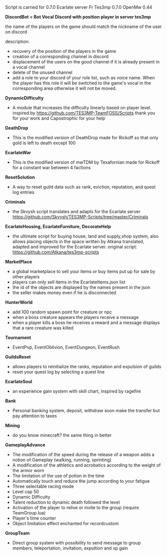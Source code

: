 Script is carried for 0.7.0
Ecarlate server Fr
Tes3mp 0.7.0
OpenMw 0.44

**DiscordBot = Bot Vocal Discord with position player in server tes3mp**

the name of the players on the game should match the nickname of the user on discord

description:
- recovery of the position of the players in the game
- creation of a corresponding channel in discord
- displacement of the users on the good channel if it is already present in a vocal channel
- delete of the unused channel
- add a role to your discord of your role list, such as voice name. When the player has this role it will be switched to the game's vocal in the corresponding area otherwise it will not be moved.

**DynamicDifficulty**

- A module that increases the difficulty linearly based on player level.
inspired by https://github.com/TES3MP-TeamFOSS/Scripts thank you for your work and Capostrophic for your help

**DeathDrop**

- This is the modified version of DeathDrop made for Rickoff so that only gold is left to death except 100

**EcarlateWar**

- This is the modified version of mwTDM by Texafornian made for Rickoff for a constant war between 4 factions

**ResetSolution**

- A way to reset guild data such as rank, eviction, reputation, and quest log entries

**Criminals**

- the Skvysh script translates and adapts for the Ecarlate server
https://github.com/Skvysh/TES3MP-Scripts/tree/master/Criminals

**EcarlateHousing, EcarlateFurniture, DecorateHelp**

- the ultimate script for buying house, land and supply,shop system, also allows placing objects in the space written by Atkana translated, adapted and improved for the Ecarlate server. original script: https://github.com/Atkana/tes3mp-scripts

**MarketPlace**

- a global marketplace to sell your items or buy items put up for sale by other players
- players can only sell items in the EcarlateItems.json list
- the id of the objects are displayed by the names present in the json
- the seller makes money even if he is disconnected

**HunterWorld**

- add 100 random spawn point for creature or npc
- when a boss creature appears the players receive a message
- when a player kills a boss he receives a reward and a message displays that a rare creature was killed

**Tournament**

- EventPvp, EventOblivion, EventDungeon, EventRush

**GuildsReset**

- allows players to reinitialize the ranks, reputation and expulsion of guilds
- reset your quest log by selecting a quest line

**EcarlateSoul**

- an experience gain system with skill chart, inspired by ragefire

**Bank**

- Personal banking system, deposit, withdraw soon make the transfer but pay attention to taxes

**Mining**

- do you know minecraft? the same thing in better

**GameplayAdvance**

- The modification of the speed during the release of a weapon adds a notion of Gameplay (walking, running, sprinting)
- A modification of the athletics and acrobatics according to the weight of the armor worn
- The limitation of the use of potion in the time
- Automatically touch and reduce the jump according to your fatigue
- Three selectable racing mode
- Level cap 50
- Dynamic Difficulty
- Talent reduction to dynamic death followed the level
- Activation of the player to relive or invite to the group (require TeamGroup.lua)
- Player's time counter
- Object limitation effect enchanted for recordcustom

**GroupTeam**

- Direct group system with possibility to send message to group members, teleportation, invitation, expultion and xp gain
